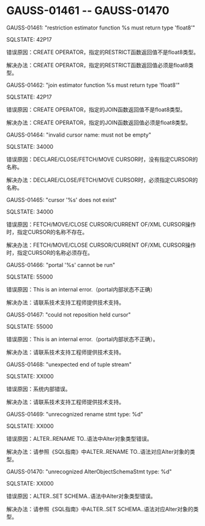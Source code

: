 # GAUSS-01461 -- GAUSS-01470<a name="ZH-CN_TOPIC_0302072970"></a>

GAUSS-01461: "restriction estimator function %s must return type 'float8'"

SQLSTATE: 42P17

错误原因：CREATE OPERATOR，指定的RESTRICT函数返回值不是float8类型。

解决办法：CREATE OPERATOR，指定的RESTRICT函数返回值必须是float8类型。

GAUSS-01462: "join estimator function %s must return type 'float8'"

SQLSTATE: 42P17

错误原因：CREATE OPERATOR，指定的JOIN函数返回值不是float8类型。

解决办法：CREATE OPERATOR，指定的JOIN函数返回值必须是float8类型。

GAUSS-01464: "invalid cursor name: must not be empty"

SQLSTATE: 34000

错误原因：DECLARE/CLOSE/FETCH/MOVE CURSOR时，没有指定CURSOR的名称。

解决办法：DECLARE/CLOSE/FETCH/MOVE CURSOR时，必须指定CURSOR的名称。

GAUSS-01465: "cursor '%s' does not exist"

SQLSTATE: 34000

错误原因：FETCH/MOVE/CLOSE CURSOR/CURRENT OF/XML CURSOR操作时，指定CURSOR的名称不存在。

解决办法：FETCH/MOVE/CLOSE CURSOR/CURRENT OF/XML CURSOR操作时，指定CURSOR的名称必须存在。

GAUSS-01466: "portal '%s' cannot be run"

SQLSTATE: 55000

错误原因：This is an internal error.（portal内部状态不正确）

解决办法：请联系技术支持工程师提供技术支持。

GAUSS-01467: "could not reposition held cursor"

SQLSTATE: 55000

错误原因：This is an internal error.（portal内部状态不正确）。

解决办法：请联系技术支持工程师提供技术支持。

GAUSS-01468: "unexpected end of tuple stream"

SQLSTATE: XX000

错误原因：系统内部错误。

解决办法：请联系技术支持工程师提供技术支持。

GAUSS-01469: "unrecognized rename stmt type: %d"

SQLSTATE: XX000

错误原因：ALTER..RENAME TO..语法中Alter对象类型错误。

解决办法：请参照《SQL指南》中ALTER..RENAME TO..语法对应Alter对象的类型。

GAUSS-01470: "unrecognized AlterObjectSchemaStmt type: %d"

SQLSTATE: XX000

错误原因：ALTER..SET SCHEMA..语法中Alter对象类型错误。

解决办法：请参照《SQL指南》中ALTER..SET SCHEMA..语法对应Alter对象的类型。

